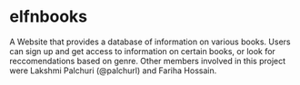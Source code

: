 # elfnbooks
A Website that provides a database of information on various books. Users can sign up and get access to information on certain books, or look for reccomendations based on genre.
Other members involved in this project were Lakshmi Palchuri (@palchurl) and Fariha Hossain.
